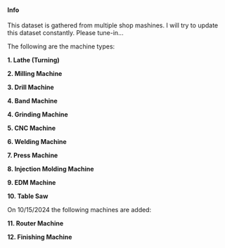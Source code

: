 #### Info

This dataset is gathered from multiple shop mashines. I will try to update this dataset constantly. Please tune-in...

The following are the machine types:

**1. Lathe (Turning)**

**2. Milling Machine**	

**3. Drill Machine** 

**4. Band Machine** 

**4. Grinding Machine**	

**5. CNC Machine**	

**6. Welding Machine**	

**7. Press Machine**	

**8. Injection Molding Machine**	

**9. EDM Machine**	

**10. Table Saw**	

On 10/15/2024 the following machines are added:

**11. Router Machine**	

**12. Finishing Machine**

